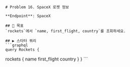     # Problem 16. SpaceX 로켓 정보

    **Endpoint**: SpaceX

    ## 🎯 목표
    `rockets`에서 `name, first_flight, country`를 조회하세요.

    ## ▶ 스타터 쿼리
    ```graphql
    query Rockets {
  rockets {
    name
    first_flight
    country
  }
}
    ```
